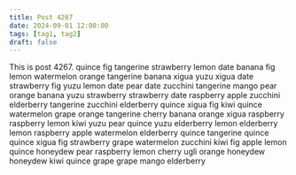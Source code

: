 ```yaml
---
title: Post 4267
date: 2024-09-01 12:00:00
tags: [tag1, tag2]
draft: false
---
```

This is post 4267.
quince
fig
tangerine
strawberry
lemon
date
banana
fig
lemon
watermelon
orange
tangerine
banana
xigua
yuzu
xigua
date
strawberry
fig
yuzu
lemon
date
pear
date
zucchini
tangerine
mango
pear
orange
banana
yuzu
strawberry
strawberry
date
raspberry
apple
zucchini
elderberry
tangerine
zucchini
elderberry
quince
xigua
fig
kiwi
quince
watermelon
grape
orange
tangerine
cherry
banana
orange
xigua
raspberry
raspberry
lemon
kiwi
yuzu
pear
quince
yuzu
elderberry
lemon
elderberry
lemon
raspberry
apple
watermelon
elderberry
quince
tangerine
quince
quince
xigua
fig
strawberry
grape
watermelon
zucchini
kiwi
fig
apple
lemon
quince
honeydew
pear
raspberry
lemon
cherry
ugli
orange
honeydew
honeydew
kiwi
quince
grape
grape
mango
elderberry
